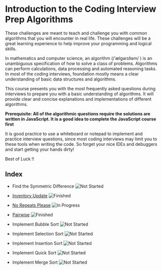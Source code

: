 # Introduction to the Coding Interview Prep Algorithms

These challenges are meant to teach and challenge you with common algorithms that you will encounter in real life. These challenges will be a great learning experience to help improve your programming and logical skills.

In mathematics and computer science, an algorithm (/ˈælɡərɪðəm/ ) is an unambiguous specification of how to solve a class of problems. Algorithms can perform calculations, data processing and automated reasoning tasks. In most of the coding interviews, foundation mostly means a clear understanding of basic data structures and algorithms.

This course presents you with the most frequently asked questions during interviews to prepare you with a basic understanding of algorithms. It will provide clear and concise explanations and implementations of different algorithms.

**Prerequisite: All of the algorithmic questions require the solutions are written in JavaScript. It is a good idea to complete the JavaScript course first**

It is good practice to use a whiteboard or notepad to implement and practice interview questions, since most coding interviews may limit you to these tools when writing the code. So forget your nice IDEs and debuggers and start getting your hands dirty!

Best of Luck !!

## Index

- Find the Symmetric Difference ![Not Started](https://img.shields.io/badge/Progress-Not%20Started-critical?style=plastic)
- [Inventory Update](./inventory-update/instructions.md) ![Finished](https://img.shields.io/badge/Progress-Finished-success?style=plastic)
- [No Repeats Please](./no-repeats-please/instructions.md) ![In Progress](https://img.shields.io/badge/Progress-In%20Progress-yellow?style=plastic)
- [Pairwise](./pairwise/instructions.md) ![Finished](https://img.shields.io/badge/Progress-Finished-success?style=plastic)


- Implement Bubble Sort ![Not Started](https://img.shields.io/badge/Progress-Not%20Started-critical?style=plastic)
- Implement Selection Sort ![Not Started](https://img.shields.io/badge/Progress-Not%20Started-critical?style=plastic)
- Implement Insertion Sort ![Not Started](https://img.shields.io/badge/Progress-Not%20Started-critical?style=plastic)
- Implement Quick Sort ![Not Started](https://img.shields.io/badge/Progress-Not%20Started-critical?style=plastic)
- Implement Merge Sort ![Not Started](https://img.shields.io/badge/Progress-Not%20Started-critical?style=plastic)